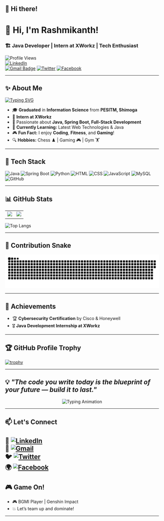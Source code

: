 ## 👋 **Hi there!**  
# 🚀 **Hi, I'm Rashmikanth!**  
### 🏗️ **Java Developer | Intern at XWorkz | Tech Enthusiast**  

![Profile Views](https://komarev.com/ghpvc/?username=rashmikanth-tech&color=blue)  
[![LinkedIn](https://img.shields.io/badge/-LinkedIn-blue?style=flat&logo=Linkedin&logoColor=white)](https://www.linkedin.com/in/rashmikanth-g-r/)  
[![Gmail Badge](https://img.shields.io/badge/-grrashmikanth@gmail.com-red?style=flat&logo=Gmail&logoColor=white)](mailto:grrashmikanth@gmail.com) 
[![Twitter](https://img.shields.io/badge/-Twitter-1DA1F2?style=flat&logo=twitter&logoColor=white)](https://twitter.com/@RashmikanthNaik)
[![Facebook](https://img.shields.io/badge/-Facebook-1877F2?style=flat&logo=facebook&logoColor=white)](https://www.facebook.com/rashmikanth.gr.39/)  

---

## ✨ **About Me**
[![Typing SVG](https://readme-typing-svg.demolab.com?font=Fira+Code&duration=3000&pause=1000&color=FF5733&center=false&vCenter=false&width=440&lines=Java+Developer;Cybersecurity+Enthusiast;Lifelong+Learner+%7C+Fitness+Lover)](https://git.io/typing-svg)


- 🎓 **Graduated** in **Information Science** from **PESITM, Shimoga**  
- 💼 **Intern at XWorkz**  
- 🚀 Passionate about **Java, Spring Boot, Full-Stack Development**  
- 🌱 **Currently Learning:** Latest Web Technologies & Java 
- 🎮 **Fun Fact:** I enjoy **Coding**, **Fitness**, and **Gaming**!  
- 🔍 **Hobbies:** Chess ♟️ | Gaming 🎮 | Gym 🏋️

---

## 🔨 **Tech Stack**
![Java](https://img.shields.io/badge/Java-ED8B00?style=for-the-badge&logo=java&logoColor=white)
![Spring Boot](https://img.shields.io/badge/Spring%20Boot-6DB33F?style=for-the-badge&logo=spring-boot&logoColor=white)
![Python](https://img.shields.io/badge/Python-3776AB?style=for-the-badge&logo=python&logoColor=white)
![HTML](https://img.shields.io/badge/HTML5-E34F26?style=for-the-badge&logo=html5&logoColor=white)
![CSS](https://img.shields.io/badge/CSS3-1572B6?style=for-the-badge&logo=css3&logoColor=white)
![JavaScript](https://img.shields.io/badge/JavaScript-F7DF1E?style=for-the-badge&logo=javascript&logoColor=black)
![MySQL](https://img.shields.io/badge/MySQL-4479A1?style=for-the-badge&logo=mysql&logoColor=white)
![GitHub](https://img.shields.io/badge/GitHub-181717?style=for-the-badge&logo=github&logoColor=white)

---

## 📊 **GitHub Stats**

<table>
<tr>
<td><img src="https://github-readme-stats.vercel.app/api?username=rashmikanth-tech&show_icons=true&theme=radical" height="180em" /></td>
<td><img src="https://github-readme-streak-stats.herokuapp.com/?user=rashmikanth-tech&theme=radical" height="180em" /></td>
</tr>
</table>

![Top Langs](https://github-readme-stats.vercel.app/api/top-langs/?username=rashmikanth-tech&layout=compact&theme=radical)  

---


## 🐍 **Contribution Snake**
![Snake animation](https://github.com/rashmikanth-tech/rashmikanth-tech/blob/gh-pages/snake.svg)  

---


## 🏅 **Achievements**
- 🏆 **Cybersecurity Certification** by Cisco & Honeywell  
- 🎖️ **Java Development Internship at XWorkz**   

---

## 🏆 **GitHub Profile Trophy**
[![trophy](https://github-profile-trophy.vercel.app/?username=rashmikanth-tech&theme=radical&no-frame=true&column=7&margin-w=15&margin-h=15)](https://github.com/ryo-ma/github-profile-trophy)  

---


## 💡 _"The code you write today is the blueprint of your future — build it to last."_

<p align="center">
  <img src="https://readme-typing-svg.herokuapp.com?font=Fira+Code&size=28&duration=4000&color=00FFAB&background=0D1117&center=true&vCenter=true&width=700&height=60&lines=Code+is+not+just+syntax;It's+a+reflection+of+you;Build+to+last%2C+grow+to+improve." alt="Typing Animation">
</p>

  

 

---

## 📫 **Let's Connect**
🔗 [![LinkedIn](https://img.shields.io/badge/-LinkedIn-blue?style=flat&logo=Linkedin&logoColor=white)](https://www.linkedin.com/in/rashmikanth-g-r/)  
📧 [![Gmail](https://img.shields.io/badge/-grrashmikanth@gmail.com-red?style=flat&logo=Gmail&logoColor=white)](mailto:grrashmikanth@gmail.com)  
🐦 [![Twitter](https://img.shields.io/badge/-Twitter-1DA1F2?style=flat&logo=Twitter&logoColor=white)](https://twitter.com/@RashmikanthNaik)  
🌍 [![Facebook](https://img.shields.io/badge/-Facebook-1877F2?style=flat&logo=Facebook&logoColor=white)](https://www.facebook.com/rashmikanth.gr.39/)
---

## 🎮 **Game On!**
- 🎮 BGMI Player | Genshin Impact 
- 💥 Let’s team up and dominate!  

---

